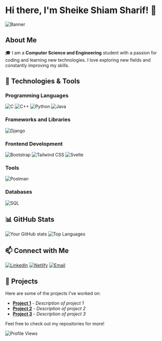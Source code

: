 # Hi there, I'm Sheike Shiam Sharif! 👋

![Banner](https://images.unsplash.com/photo-1519389950473-47ba0277781c)



## About Me
🎓 I am a **Computer Science and Engineering** student with a passion for coding and learning new technologies. I love exploring new fields and constantly improving my skills.

## 🔧 Technologies & Tools
### Programming Languages
![C](https://img.shields.io/badge/-C-A8B9CC?style=flat&logo=c&logoColor=white)
![C++](https://img.shields.io/badge/-C++-00599C?style=flat&logo=cplusplus&logoColor=white)
![Python](https://img.shields.io/badge/-Python-3776AB?style=flat&logo=python&logoColor=white)
![Java](https://img.shields.io/badge/-Java-007396?style=flat&logo=java&logoColor=white)

### Frameworks and Libraries
![Django](https://img.shields.io/badge/-Django-092E20?style=flat&logo=django&logoColor=white)

### Frontend Development
![Bootstrap](https://img.shields.io/badge/-Bootstrap-563D7C?style=flat&logo=bootstrap&logoColor=white)
![Tailwind CSS](https://img.shields.io/badge/-Tailwind%20CSS-38B2AC?style=flat&logo=tailwind-css&logoColor=white)
![Svelte](https://img.shields.io/badge/-Svelte-FF3E00?style=flat&logo=svelte&logoColor=white)

### Tools
![Postman](https://img.shields.io/badge/-Postman-FF6C37?style=flat&logo=postman&logoColor=white)

### Databases
![SQL](https://img.shields.io/badge/-SQL-4479A1?style=flat&logo=sql&logoColor=white)

## 📊 GitHub Stats
![Your GitHub stats](https://github-readme-stats.vercel.app/api?username=shiamsharif&show_icons=true&theme=radical)
![Top Languages](https://github-readme-stats.vercel.app/api/top-langs/?username=shiamsharif&layout=compact&theme=radical)

## 📫 Connect with Me
[![LinkedIn](https://img.shields.io/badge/-LinkedIn-0A66C2?style=flat&logo=linkedin&logoColor=white)](https://www.linkedin.com/in/shiam-sharif-736339251/)
[![Netlify](https://img.shields.io/badge/-Netlify-00C7B7?style=flat&logo=netlify&logoColor=white)](https://app.netlify.com/teams/shiamsharif)
[![Email](https://img.shields.io/badge/-Email-D14836?style=flat&logo=gmail&logoColor=white)](mailto:shiam.sharif.07@gmail.com)


## 🚀 Projects
Here are some of the projects I've worked on:
- [**Project 1**](https://github.com/shiamsharif/project1) - *Description of project 1*
- [**Project 2**](https://github.com/shiamsharif/project2) - *Description of project 2*
- [**Project 3**](https://github.com/shiamsharif/project3) - *Description of project 3*

Feel free to check out my repositories for more!

![Profile Views](https://komarev.com/ghpvc/?username=shiamsharif&color=brightgreen)
